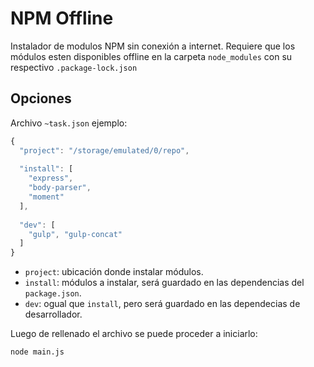# NPM Offline
Instalador de modulos NPM sin conexión a internet. 
Requiere que los módulos esten disponibles offline en la carpeta `node_modules` con su respectivo `.package-lock.json`

## Opciones
Archivo `~task.json` ejemplo:
```javascript
{
  "project": "/storage/emulated/0/repo",
 
  "install": [
    "express", 
    "body-parser",
    "moment"
  ],
  
  "dev": [
    "gulp", "gulp-concat"
  ]
}
```

- `project`: ubicación donde instalar módulos.
- `install`: módulos a instalar, será guardado en las dependencias del `package.json`.
- `dev`: ogual que `install`, pero será guardado en las dependecias de desarrollador.

Luego de rellenado el archivo se puede proceder a iniciarlo:
```
node main.js
```